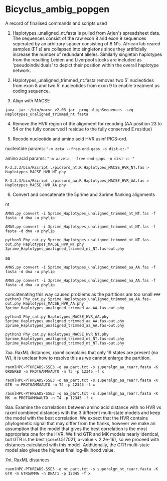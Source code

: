 # Bicyclus_ambig_popgen
A record of finalised commands and scripts used

1. Haplotypes_unaligned_nt.fasta is pulled from Arjen's spreadsheet data. The sequences consist of the raw exon 8 and exon 9 sequences seperated by an arbitrary spacer consisting of 6 N's. African lab reared samples (F1's) are collapsed into singletons since they artificially increase the number of redundant alleles. Similarly singleton haplotypes from the resulting Leiden and Liverpool stocks are included as 'pseudoindividuals' to depict their position within the overall haplotype network.

2. Haplotypes_unaligned_trimmed_nt.fasta removes two 5' nucleotides from exon 8 and two 5' nucleotides from exon 9 to enable treatment as coding sequence.

3. Align with MACSE 

`java -jar ~/bin/macse_v2.03.jar -prog alignSequences -seq Haplotypes_unaligned_trimmed_nt.fasta`

4. Remove the HVR region of the alignment for recoding (AA position 23 to 54 or the fully conserved I residue to the fully conserved E residue)

5. Recode nucleotide and amino acid HVR usinf PICS-ord.

nucleotide params: `"-m zeta --free-end-gaps -o dist-c:-"`

amino acid params: `"-m aazeta --free-end-gaps -o dist-c:-"`

`R-3.3.3/bin/Rscript ./picsord_nt.R Haplotypes_MACSE_HVR_NT.fas > Haplotypes_MACSE_HVR_NT.phy`

`R-3.3.3/bin/Rscript ./picsord_aa.R Haplotypes_MACSE_HVR_AA.fas > Haplotypes_MACSE_HVR_AA.phy`

6. Convert and concatenate the 5prime and 3prime flanking alignments

nt

`AMAS.py convert -i 5prime_Haplotypes_unaligned_trimmed_nt_NT.fas -f fasta -d dna -u phylip`
 
`AMAS.py convert -i 3prime_Haplotypes_unaligned_trimmed_nt_NT.fas -f fasta -d dna -u phylip`
 
`python3 Phy_cat.py 5prime_Haplotypes_unaligned_trimmed_nt_NT.fas-out.phy Haplotypes_MACSE_HVR_NT.phy 3prime_Haplotypes_unaligned_trimmed_nt_NT.fas-out.phy`

aa

`AMAS.py convert -i 5prime_Haplotypes_unaligned_trimmed_aa_AA.fas -f fasta -d dna -u phylip`
 
`AMAS.py convert -i 3prime_Haplotypes_unaligned_trimmed_aa_AA.fas -f fasta -d dna -u phylip`
 
 concatenating this way caused problems as the partitions are too small
`### python3 Phy_cat.py 5prime_Haplotypes_unaligned_trimmed_aa_AA.fas-out.phy Haplotypes_MACSE_HVR_AA.phy 3prime_Haplotypes_unaligned_trimmed_aa_AA.fas-out.phy`

`python3 Phy_cat.py Haplotypes_MACSE_HVR_AA.phy 5prime_Haplotypes_unaligned_trimmed_aa_AA.fas-out.phy 3prime_Haplotypes_unaligned_trimmed_aa_AA.fas-out.phy`

`python3 Phy_cat.py Haplotypes_MACSE_HVR_NT.phy 5prime_Haplotypes_unaligned_trimmed_nt_NT.fas-out.phy 3prime_Haplotypes_unaligned_trimmed_nt_NT.fas-out.phy`

7aa. RaxML distances, raxml complains that only 19 states are present (no W), it is unclear how to resolve this as we cannot enlarge the partition.

`raxmlHPC-PTHREADS-SSE3 -q aa_part.txt -s superalgn_aa_rearr.fasta -K ORDERED -m PROTGAMMAAUTO -n T3 -p 12345 -f x`

`raxmlHPC-PTHREADS-SSE3 -q aa_part.txt -s superalgn_aa_rearr.fasta -K GTR -m PROTGAMMAAUTO -n T4 -p 12345 -f x`

`raxmlHPC-PTHREADS-SSE3 -q aa_part.txt -s superalgn_aa_rearr.fasta -K MK -m PROTGAMMAAUTO -n T4 -p 12345 -f x`


8aa. Examine the correlations between amino acid distance with no HVR vs raxml combined distances with the 3 different multi-state models and keep the model with the best correlation. We expect that the HVR contains phylogenetic signal that may differ from the flanks, however we make an assumption that the model that gives the best correlation is the most appropriate one for the HVR. We find GTR and MK models nearly identical, but GTR is the best (cor=0.517021, p-value < 2.2e-16), so we proceed with distances calculated with this model. Additionally, the GTR multi-state model also gives the highest final log-liklihood value.

7nt. RaxML distances

`raxmlHPC-PTHREADS-SSE3 -q nt_part.txt -s superalgn_nt_rearr.fasta -K GTR -m GTRGAMMA -n DNAT1 -p 12345 -f x`
